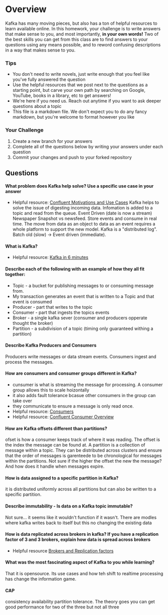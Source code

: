 # Overview

Kafka has many moving pieces, but also has a ton of helpful resources to learn available online. In this homework, your
challenge is to write answers that make sense to you, and most importantly, **in your own words!**
Two of the best skills you can get from this class are to find answers to your questions using any means possible, and to
reword confusing descriptions in a way that makes sense to you. 

### Tips
* You don't need to write novels, just write enough that you feel like you've fully answered the question
* Use the helpful resources that we post next to the questions as a starting point, but carve your own path by searching on Google, YouTube, books in a library, etc to get answers!
* We're here if you need us. Reach out anytime if you want to ask deeper questions about a topic 
* This file is a markdown file. We don't expect you to do any fancy markdown, but you're welcome to format however you like

### Your Challenge
1. Create a new branch for your answers 
2. Complete all of the questions below by writing your answers under each question
3. Commit your changes and push to your forked repository

## Questions
#### What problem does Kafka help solve? Use a specific use case in your answer 
* Helpful resource: [Confluent Motivations and Use Cases](https://youtu.be/BsojaA1XnpM)
Kafka helps to solve the issue of digesting incoming data. Infomation is added to a topic and read from the queue.
Event Driven (date is now a stream) Newspaper Snapshot vs newsfeed. Store events and consume in real time.
The move from data as an object to data as an event requires a whole platform to support the new model.
Kafka is a "distributed log". Batch old (slow) -> Event driven (immediate). 
#### What is Kafka?
* Helpful resource: [Kafka in 6 minutes](https://youtu.be/Ch5VhJzaoaI) 

#### Describe each of the following with an example of how they all fit together: 
 * Topic - a bucket for publishing messages to or consuming message from. 
 * My transaction generates an event that is written to a Topic and that event is consumed
 * Producer - part that writes to the topic
 * Consumer - part that ingests the topics events
 * Broker - a single kafka sever (consumer and producers opperate thought the broker)
 * Partition - a subdivision of a topic (timing only guaranteed withing a partition)

#### Describe Kafka Producers and Consumers
Producers write messages or data stream events. Consumers ingest and process the messages.
#### How are consumers and consumer groups different in Kafka? 
* cunsumer is what is streaming the message for processing. A consumer group allows this to scale hoizontally
* it also adds fault tolerance bcasue other consumers in the group can take over
* they communicate to ensure a message is only read once.
* Helpful resource: [Consumers](https://youtu.be/lAdG16KaHLs)
* Helpful resource: [Confluent Consumer Overview](https://youtu.be/Z9g4jMQwog0)

#### How are Kafka offsets different than partitions? 
ofset is how a consumer keeps track of where it was reading. The offset is the index the message can be found at.
A partition is a collection of message within a topic. They can be distributed across clusters and ensure that the order of 
messages is garenteede to be chronological for messages within the partitions. Not sure if the higher the offset the new the message?
And how does it handle when messages expire.

#### How is data assigned to a specific partition in Kafka? 
it is distributed uniformly across all partitions but can also be written to a specific partition.

#### Describe immutability - Is data on a Kafka topic immutable? 
Not sure... it seems like it wouldn't function if it wasn't. There are modles
where kafka writes back to itself but this no changing the existing data

#### How is data replicated across brokers in kafka? If you have a replication factor of 3 and 3 brokers, explain how data is spread across brokers
* Helpful resource [Brokers and Replication factors](https://youtu.be/ZOU7PJWZU9w)

#### What was the most fascinating aspect of Kafka to you while learning? 
That it is opensource. Its use cases and how teh shift to realtime processing has change the information game.

#### CAP 
consistency availability partition tolerance. The theory goes you can get good performance for two of the three
but not all three 